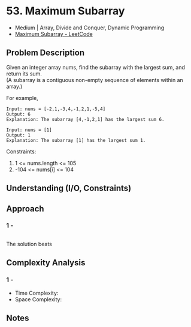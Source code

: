 # 53. Maximum Subarray
- Medium | Array, Divide and Conquer, Dynamic Programming
- [Maximum Subarray - LeetCode](https://leetcode.com/problems/maximum-subarray/)

## Problem Description
Given an integer array nums, find the subarray with the largest sum, and return its sum.<br>
(A subarray is a contiguous non-empty sequence of elements within an array.)
 
For example, <br>
```
Input: nums = [-2,1,-3,4,-1,2,1,-5,4]
Output: 6
Explanation: The subarray [4,-1,2,1] has the largest sum 6.
```

```
Input: nums = [1]
Output: 1
Explanation: The subarray [1] has the largest sum 1.
```

Constraints:
1. 1 <= nums.length <= 105
2. -104 <= nums[i] <= 104
 
## Understanding (I/O, Constraints)


## Approach
### 1 - 

```python

```
The solution beats 

## Complexity Analysis
### 1 - 
- Time Complexity: 
- Space Complexity: 

## Notes
